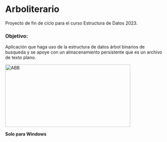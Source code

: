 # Arboliterario

Proyecto de fin de ciclo para el curso Estructura de Datos 2023.

### Objetivo:

Aplicación que haga uso de la estructura de datos árbol binarios de busqueda y se apoye con un almacenamiento persistente que es un archivo de texto plano.

<img src="https://c0.klipartz.com/pngpicture/904/173/sticker-png-binary-tree-binary-search-tree-binary-heap-node-angle-symmetry-computer-science-heap-data-structure.png" alt="ABB" width="400" height="200">

**Solo para Windows**
